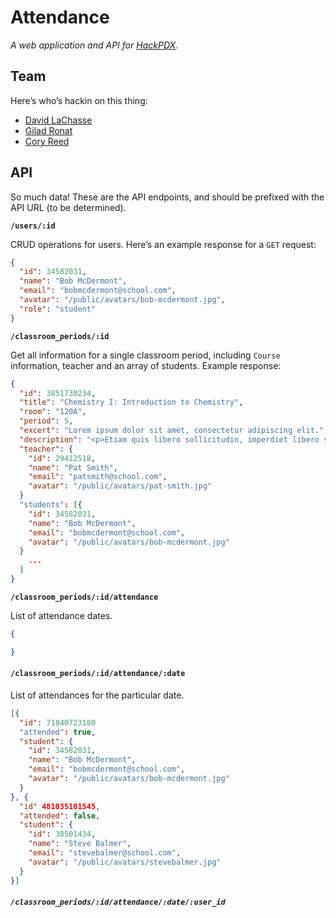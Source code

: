 # Attendance

_A web application and API for [HackPDX](http://hackpdx.com/)._

## Team

Here’s who’s hackin on this thing:

* [David LaChasse](https://github.com/dlachasse)
* [Gilad Ronat](https://github.com/giladronat)
* [Cory Reed](https://github.com/swashcap)

## API

So much data! These are the API endpoints, and should be prefixed with the API URL (to be determined).

**`/users/:id`**

CRUD operations for users. Here’s an example response for a `GET` request:

```json
{
  "id": 34582031,
  "name": "Bob McDermont",
  "email": "bobmcdermont@school.com",
  "avatar": "/public/avatars/bob-mcdermont.jpg",
  "role": "student"
}
```

**`/classroom_periods/:id`**

Get all information for a single classroom period, including `Course` information, teacher and an array of students. Example response:

```json
{
  "id": 3851730234,
  "title": "Chemistry I: Introduction to Chemistry",
  "room": "120A",
  "period": 5,
  "excert": "Lorem ipsum dolor sit amet, consectetur adipiscing elit.",
  "description": "<p>Etiam quis libero sollicitudin, imperdiet libero sit amet, vestibulum augue.</p><p>Nulla eget nunc sit amet justo interdum tincidunt. Nulla arcu mi, blandit at euismod et, porttitor quis ligula. Ut sapien odio, pharetra eu quam non, tempus eleifend ipsum. Sed sed tristique quam. In porttitor ornare urna ut facilisis.</p>",
  "teacher": {
    "id": 29412518,
    "name": "Pat Smith",
    "email": "patsmith@school.com",
    "avatar": "/public/avatars/pat-smith.jpg"
  }
  "students": [{
    "id": 34582031,
    "name": "Bob McDermont",
    "email": "bobmcdermont@school.com",
    "avatar": "/public/avatars/bob-mcdermont.jpg"
  }
    ...
  ]
}
```

**`/classroom_periods/:id/attendance`**

List of attendance dates.

```json
{

}
```

#### `/classroom_periods/:id/attendance/:date`

List of attendances for the particular date.

```json
[{
  "id": 71840723180
  "attended": true,
  "student": {
    "id": 34582031,
    "name": "Bob McDermont",
    "email": "bobmcdermont@school.com",
    "avatar": "/public/avatars/bob-mcdermont.jpg"
  }
}, {
  "id" 481035101545,
  "attended": false,
  "student": {
    "id": 38501434,
    "name": "Steve Balmer",
    "email": "stevebalmer@school.com",
    "avatar": "/public/avatars/stevebalmer.jpg"
  }
}]
```

##### `/classroom_periods/:id/attendance/:date/:user_id`
